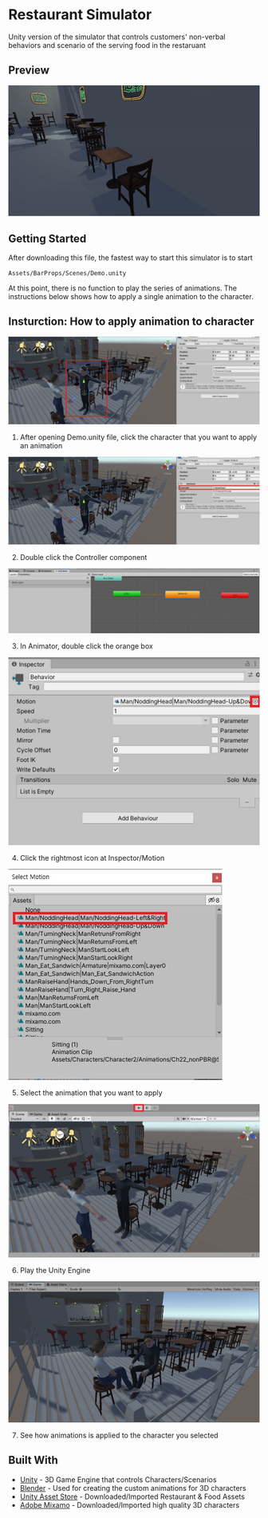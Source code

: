# Restaurant Simulator

Unity version of the simulator that controls customers' non-verbal behaviors and scenario of the serving food in the restaruant

## Preview

![](UpdateLog/MiniScenarios/Mini_Scenario_1.gif)

## Getting Started

After downloading this file, the fastest way to start this simulator is to start

```
Assets/BarProps/Scenes/Demo.unity
```

At this point, there is no function to play the series of animations. The instructions below shows how to apply a single animation to the character.

## Insturction: How to apply animation to character

![](Images/Instruction001.jpg)

1. After opening Demo.unity file, click the character that you want to apply an animation

![](Images/Instruction002.jpg)

2. Double click the Controller component

![](Images/Instruction003.jpg)

3. In Animator, double click the orange box

![](Images/Instruction004.jpg)

4. Click the rightmost icon at Inspector/Motion

![](Images/Instruction005.jpg)

5. Select the animation that you want to apply

![](Images/Instruction006.jpg)

6. Play the Unity Engine

![](Images/Instruction007.jpg)

7. See how animations is applied to the character you selected

## Built With

* [Unity](https://unity.com/) - 3D Game Engine that controls Characters/Scenarios
* [Blender](https://www.blender.org/) - Used for creating the custom animations for 3D characters
* [Unity Asset Store](https://assetstore.unity.com/) - Downloaded/Imported Restaurant & Food Assets
* [Adobe Mixamo](https://www.mixamo.com/) - Downloaded/Imported high quality 3D characters
